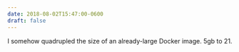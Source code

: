 ```yaml
---
date: 2018-08-02T15:47:00-0600
draft: false
---
```


I somehow quadrupled the size of an already-large Docker image. 5gb to 21.

